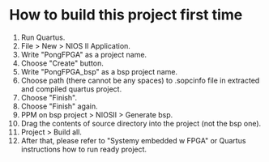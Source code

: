 # How to build this project first time

1. Run Quartus.
2. File > New > NIOS II Application.
3. Write "PongFPGA" as a project name.
4. Choose "Create" button.
5. Write "PongFPGA_bsp" as a bsp project name.
6. Choose path (there cannot be any spaces) to .sopcinfo file in extracted and compiled quartus project.
7. Choose "Finish".
8. Choose "Finish" again.
9. PPM on bsp project > NIOSII > Generate bsp.
10. Drag the contents of source directory into the project (not the bsp one).
11. Project > Build all.
12. After that, please refer to "Systemy embedded w FPGA" or Quartus instructions how to run ready project.
